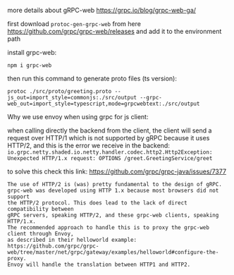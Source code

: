 more details about gRPC-web https://grpc.io/blog/grpc-web-ga/

first download `protoc-gen-grpc-web` from here https://github.com/grpc/grpc-web/releases
and add it to the environment path

install grpc-web:

`npm i grpc-web`

then run this command to generate proto files (ts version):
```
protoc ./src/proto/greeting.proto --js_out=import_style=commonjs:./src/output --grpc-web_out=import_style=typescript,mode=grpcwebtext:./src/output
```

Why we use envoy when using grpc for js client:

when calling directly the backend from the client, the client will send a request over HTTP/1
which is not supported by gRPC because it uses HTTP/2, and this is the error we receive in the backend:
`io.grpc.netty.shaded.io.netty.handler.codec.http2.Http2Exception: Unexpected HTTP/1.x request: OPTIONS /greet.GreetingService/greet`

to solve this check this link: https://github.com/grpc/grpc-java/issues/7377

```
The use of HTTP/2 is (was) pretty fundamental to the design of gRPC. 
grpc-web was developed using HTTP 1.x because most browsers did not support 
the HTTP/2 protocol. This does lead to the lack of direct compatibility between 
gRPC servers, speaking HTTP/2, and these grpc-web clients, speaking HTTP/1.x. 
The recommended approach to handle this is to proxy the grpc-web client through Envoy, 
as described in their helloworld example: https://github.com/grpc/grpc-web/tree/master/net/grpc/gateway/examples/helloworld#configure-the-proxy. 
Envoy will handle the translation between HTTP1 and HTTP2.
```